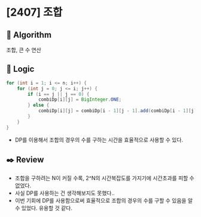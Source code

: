 # [2407] 조합

## :pushpin: **Algorithm**

조합, 큰 수 연산

## :round_pushpin: **Logic**

```java
for (int i = 1; i <= n; i++) {
    for (int j = 0; j <= i; j++) {
        if (i == j || j == 0) {
            combiDp[i][j] = BigInteger.ONE;
        } else {
            combiDp[i][j] = combiDp[i - 1][j - 1].add(combiDp[i - 1][j]);
        }
    }
}
```

- DP를 이용해서 조합의 경우의 수를 구하는 시간을 효율적으로 사용할 수 있다.

## :black_nib: **Review**
- 조합을 구하려는 N이 커질 수록, 2^N의 시간복잡도를 가지기에 시간초과를 피할 수 없었다.
- 사실 DP를 사용하는 건 생각해보지도 못했다..
- 이번 기회에 DP를 사용함으로써 효율적으로 조합의 경우의 수를 구할 수 있음을 알 수 있었다. 유용할 것 같다.